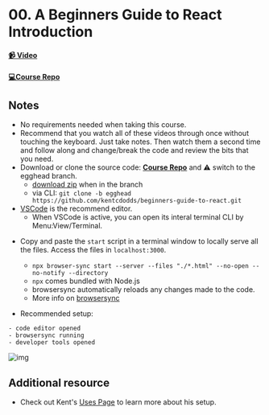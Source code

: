 # 00. A Beginners Guide to React Introduction

#### [📹 Video](https://egghead.io/lessons/react-v2-00-a-beginners-guide-to-react-introduction?pl=a-beginners-guide-to-react-v2-6c4d)

#### [💻Course Repo](https://github.com/kentcdodds/beginners-guide-to-react/tree/egghead)

## Notes

- No requirements needed when taking this course.
- Recommend that you watch all of these videos through once without touching the keyboard. Just take notes. Then watch them a second time and follow along and change/break the code and review the bits that you need.
- Download or clone the source code: [**Course Repo**](https://github.com/kentcdodds/beginners-guide-to-react/tree/egghead) and ⚠️ switch to the egghead branch.
  - [download zip](https://egghead.io/lessons/react-a-beginners-guide-to-react-introduction#t=160) when in the branch
  - via CLI: `git clone -b egghead https://github.com/kentcdodds/beginners-guide-to-react.git`
- [VSCode](https://code.visualstudio.com/download) is the recommend editor.
  - When VSCode is active, you can open its interal terminal CLI by Menu:View/Terminal.

* Copy and paste the `start` script in a terminal window to locally serve all the files. Access the files in `localhost:3000`.

  - `npx browser-sync start --server --files "./*.html" --no-open --no-notify --directory`
  - `npx` comes bundled with Node.js
  - browsersync automatically reloads any changes made to the code.
  - More info on [browsersync](https://github.com/wesbos/browser-sync-remote-example)

* Recommended setup:

```
- code editor opened
- browsersync running
- developer tools opened
```

![img](https://res.cloudinary.com/dg3gyk0gu/image/upload/v1591296082/transcript-images/react-a-beginners-guide-to-react-introduction-setupsetup.jpg)

## Additional resource

- Check out Kent's [Uses Page](https://kentcdodds.com/uses/) to learn more about his setup.
